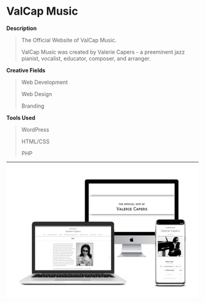 # ValCap Music

**Description**

> The Official Website of ValCap Music.
>
> ValCap Music was created by Valerie Capers - a preeminent jazz pianist, vocalist, educator, composer, and arranger.

**Creative Fields**

> Web Development
>
> Web Design
>
> Branding

**Tools Used**

> WordPress
>
> HTML/CSS
>
> PHP

***

![ValCap Music image](https://github.com/kelvinloney/WordPress-Website-Portfolio/blob/main/valcap-music/combo-valcap-music.jpg)


